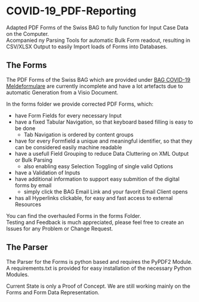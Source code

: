 # COVID-19_PDF-Reporting

Adapted PDF Forms of the Swiss BAG to fully function for Input Case Data on the Computer.  
Acompanied ny Parsing Tools for automatic Bulk Form readout, resulting in CSV/XLSX Output to easily Import loads of Forms into Databases.

## The Forms

The PDF Forms of the Swiss BAG which are provided under [BAG COVID-19 Meldeformulare](https://www.bag.admin.ch/bag/de/home/krankheiten/infektionskrankheiten-bekaempfen/meldesysteme-infektionskrankheiten/meldepflichtige-ik/meldeformulare.html) are currently incomplete and have a lot artefacts due to automatic Generation from a Visio Document.

In the forms folder we provide corrected PDF Forms, which:

* have Form Fields for every necessary Input
* have a fixed Tabular Navigation, so that keyboard based filling is easy to be done
  * Tab Navigation is ordered by content groups
* have for every Formfield a unique and meaningful identifier, so that they can be considered easily machine readable
* have a usefull Field Grouping to reduce Data Cluttering on XML Output or Bulk Parsing
  * also enabling easy Selection Toggling of single valid Options
* have a Validation of Inputs
* have additional information to support easy submition of the digital forms by email
  * simply click the BAG Email Link and your favorit Email Client opens
* has all Hyperlinks clickable, for easy and fast access to external Resources

You can find the overhauled Forms in the forms Folder.  
Testing and Feedback is much appreciated, please feel free to create an Issues for any Problem or Change Request.

## The Parser

The Parser for the Forms is python based and requires the PyPDF2 Module. A requirements.txt is provided for easy installation of the necessary Python Modules.

Current State is only a Proof of Concept. We are still working mainly on the Forms and Form Data Representation.
